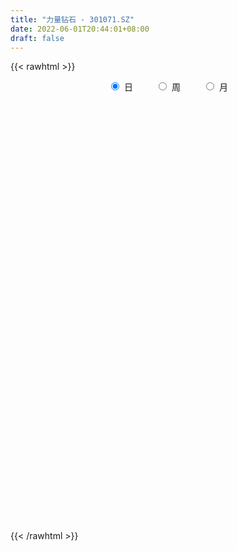 ```yaml
---
title: "力量钻石 - 301071.SZ"
date: 2022-06-01T20:44:01+08:00
draft: false
---
```

{{< rawhtml >}}
    <div style="text-align: center">
        <label style="padding: 1rem;"><input style="margin-right: .5rem" type="radio" name="period" value="D" checked onclick="period_change(this)">日</label>
        <label style="padding: 1rem;"><input style="margin-right: .5rem" type="radio" name="period" value="W" onclick="period_change(this)">周</label>
        <label style="padding: 1rem;"><input style="margin-right: .5rem" type="radio" name="period" value="M" onclick="period_change(this)">月</label>
    </div>
    <div id="chart" style="height: 700px;"></div> 
    <script type="text/javascript">
        const D_v = [127934.92,60205.91,35692.54,31156.8,48916.26,26357.11,51146.53,32806.14,30429.62,39149.04,44200.93,39987.56,32214.62,31351.09,27011.1,26218.77,23673.29,38429.62,23234.34,19091.34,27381.02,22103.49,22405.0,16926.84,17558.96,21919.55,19861.95,18223.82,21173.13,21040.06,15564.08,14598.16,13462.13,10788.35,12025.53,10860.94,14638.92,18508.48,12181.0,8174.75,9656.99,7678.99,15490.81,14001.99,11356.67,13207.22,22625.18,21948.29,11302.4,9399.0,21632.4,13413.13,9354.5,8561.88,8929.0,12294.24,12534.75,16651.74,7989.11,7521.0,16184.44,10515.77,9707.87,13031.62,14566.81,6991.32,10898.02,7011.43,5696.62,5156.0,4871.75,4774.78,11038.27,7280.0,7734.92,5808.08,13499.3,14398.94,15379.02,11116.64,10299.87,7266.52,5669.12,5236.12,8391.96,7710.12,6506.87,6362.02,5438.23,5580.0,7254.05,12269.23,6774.66,9199.0,6197.0,5282.6,11533.28,11464.36,13709.28,9085.25,18439.13,12518.21,15017.73,10457.48,14157.78,14316.85,12310.21,11254.55,10556.18,8854.73,10018.0,8788.23,11750.29,16172.8,11093.04,7694.7,9830.39,5984.73,12957.95,8828.68,14999.9,9680.98,18244.23,10345.49,14244.57,10823.86,9118.4,12634.76,8672.46,11469.06,11364.19,9357.67,5940.37,8100.53,4392.86,4419.0,7888.19,7559.66,8935.95,9026.4,14699.98,9274.94,10105.26,15626.61,15785.84,12097.62,15886.87,16935.7,18657.37,10611.0,12322.55,16105.0,10033.94,25347.3,21477.75,28343.7,17820.04,15724.72,26160.13,21438.64,22456.36,19048.14,13944.79]
const D_histogram = [0.0,-0.953448661,-1.6568524533,-2.2076958388,-2.6096216046,-2.6992340721,-1.4199848238,-0.644226347,0.3485044813,1.8683867241,2.6831971963,4.2457880106,4.4692723116,4.5462930174,4.8962735913,4.2808782948,4.0385830534,2.4772831914,1.239360977,0.084403784,-0.0222247652,-0.1863168849,-0.0405123578,-0.4431372641,-0.0880809945,0.476201737,1.167020702,1.28202749,1.2979538625,1.6881613183,1.6053558171,0.7964279399,0.1030913103,-0.2674737086,-0.7544916914,-1.1957229158,-0.8320260499,0.2027076776,0.3641631223,0.2082871345,0.1262707856,-0.0564072021,-0.063323024,-0.7639637861,-1.6190853623,-2.06645524,-3.4238082983,-3.9796872735,-4.1056032252,-4.1065698855,-3.4359744759,-3.0678067602,-2.8071035835,-2.6521750342,-2.5605344715,-2.784670535,-2.5247057945,-1.6971475774,-1.2032720619,-0.916271094,-0.2643371386,0.281148105,0.2924095209,0.7525813077,1.0621156464,1.0500939653,0.5179029378,0.2867496776,0.051394392,-0.2121987963,-0.1721753035,-0.3751552926,-0.6998808372,-1.2418340956,-1.5321134217,-1.559498459,-1.4228281485,-1.6697078515,-2.120528552,-1.982327645,-1.4795613843,-1.1901690049,-0.9074484729,-0.7903955917,-0.3051157582,0.081118358,0.3530594249,0.7687235859,1.0268649016,1.0899910658,1.317804502,1.9351844025,2.3108837459,2.5851519284,2.4618860042,2.4535669764,2.6967947686,3.1665076696,3.4015044464,3.4305384551,3.1279045851,2.6099134677,2.5839096761,2.5242226758,1.7670316205,1.444182554,0.7992188274,0.4756869306,0.3354961162,0.3953064193,-0.0900234169,-0.5576869935,-0.5756416913,-0.0113629043,-0.0816834127,-0.0345214167,-0.2148605392,-0.3247690001,-0.0941840239,-0.212191128,-1.0219280727,-1.1811866774,-0.3607527965,0.0469490207,0.5307602207,0.3085266627,-0.0255625381,-0.6988642462,-1.2926825036,-1.4736650884,-2.2379710361,-2.7055260254,-2.9020596941,-2.6941042524,-2.4550850285,-2.2848909145,-2.3150561828,-2.132144238,-2.504029779,-2.312060531,-1.1447375856,-0.28721891,0.3988821365,0.7590092702,0.6152221945,0.406110157,0.495976358,0.6136135371,0.9235911158,1.083083303,0.9587672023,0.9129322958,0.7781510622,0.3842600334,0.4251971297,1.1394693466,1.2613856153,1.1992851422,1.4811473396,1.2547322869,1.5253268528,1.7445478421,1.732305893]
const D_fast = [0.0,-1.1918108262,-2.3094277319,-3.4121950771,-4.466526244,-5.2309472296,-4.3066941872,-3.6919922971,-2.6121353485,-0.6251564247,0.8604533466,3.4844911635,4.8252935424,6.0388875026,7.6129364743,8.0677607515,8.8351112735,7.8931322093,6.9650502392,5.8311939921,5.7190092516,5.5083379108,5.6440143484,5.1306051261,5.463641147,6.1469743128,7.1295484533,7.5650621138,7.9054769519,8.7177247373,9.0362581904,8.4264372982,7.7588734961,7.32144005,6.6457991444,5.9056371911,6.0613275446,7.1467381914,7.3992344167,7.2954302125,7.24498156,7.0482017718,7.0254551939,6.1338234853,4.8739305685,3.9099468808,1.6966417479,0.1458409543,-1.0064758037,-2.0340849354,-2.2224831447,-2.621267119,-3.0623398383,-3.5704550475,-4.1189481027,-5.0392518,-5.4104635081,-5.0071921853,-4.8141346853,-4.7562014909,-4.1703518201,-3.5545795502,-3.4702157542,-2.8218986404,-2.2468353901,-1.9963335799,-2.3990488729,-2.5585147137,-2.7810214013,-3.0976642887,-3.1006846217,-3.397453434,-3.8971491879,-4.7495609701,-5.4228686518,-5.8401283037,-6.0591650304,-6.7234716963,-7.7044245348,-8.061805539,-7.9289296244,-7.9370794962,-7.8812210824,-7.9617670992,-7.5527662052,-7.1462524995,-6.7860465763,-6.1782015188,-5.6633439778,-5.3277200471,-4.7704554855,-3.6692794844,-2.7158592044,-1.7953030398,-1.3030974631,-0.6980247466,0.2194017377,1.480741556,2.5661144444,3.452783067,3.9321253432,4.0666125927,4.6865862202,5.2579548887,4.9425217386,4.9807183106,4.5355592908,4.3309491267,4.2746323414,4.4332692493,3.9254335589,3.3183482339,3.1564831133,3.7179211742,3.6271798126,3.6657114544,3.4316571972,3.2405564862,3.4475954565,3.2765405704,2.2113216075,1.7567663334,2.4870120152,2.9064510876,3.5229523427,3.3778504504,3.0373706151,2.1893528454,1.2723639621,0.7229651052,-0.6008336015,-1.7447700971,-2.6668186894,-3.1323893108,-3.507141344,-3.9081699587,-4.5170992726,-4.8672233873,-5.865116373,-6.2511622579,-5.3700237089,-4.5843097607,-3.7984881801,-3.2486087288,-3.2385902559,-3.3461747542,-3.1323144637,-2.8612739003,-2.3203985426,-1.8901355297,-1.7747598299,-1.5923616624,-1.5326051304,-1.8304311509,-1.6831947721,-0.6840552186,-0.2467925461,-0.0090717337,0.6430772986,0.7303453177,1.3822715968,2.0376295466,2.4584640708]
const D_slow = [0.0,-0.2383621652,-0.6525752786,-1.2044992383,-1.8569046394,-2.5317131575,-2.8867093634,-3.0477659501,-2.9606398298,-2.4935431488,-1.8227438497,-0.7612968471,0.3560212308,1.4925944852,2.716662883,3.7868824567,4.7965282201,5.4158490179,5.7256892622,5.7467902082,5.7412340169,5.6946547956,5.6845267062,5.5737423902,5.5517221415,5.6707725758,5.9625277513,6.2830346238,6.6075230894,7.029563419,7.4309023733,7.6300093583,7.6557821858,7.5889137587,7.4002908358,7.1013601069,6.8933535944,6.9440305138,7.0350712944,7.087143078,7.1187107744,7.1046089739,7.0887782179,6.8977872714,6.4930159308,5.9764021208,5.1204500462,4.1255282278,3.0991274215,2.0724849502,1.2134913312,0.4465396411,-0.2552362547,-0.9182800133,-1.5584136312,-2.2545812649,-2.8857577136,-3.3100446079,-3.6108626234,-3.8399303969,-3.9060146815,-3.8357276553,-3.7626252751,-3.5744799481,-3.3089510365,-3.0464275452,-2.9169518107,-2.8452643913,-2.8324157933,-2.8854654924,-2.9285093183,-3.0222981414,-3.1972683507,-3.5077268746,-3.89075523,-4.2806298448,-4.6363368819,-5.0537638448,-5.5838959828,-6.079477894,-6.4493682401,-6.7469104913,-6.9737726095,-7.1713715075,-7.247650447,-7.2273708575,-7.1391060013,-6.9469251048,-6.6902088794,-6.4177111129,-6.0882599875,-5.6044638868,-5.0267429504,-4.3804549682,-3.7649834672,-3.1515917231,-2.4773930309,-1.6857661135,-0.835390002,0.0222446118,0.8042207581,1.456699125,2.102676544,2.733732213,3.1754901181,3.5365357566,3.7363404634,3.8552621961,3.9391362251,4.03796283,4.0154569758,3.8760352274,3.7321248046,3.7292840785,3.7088632253,3.7002328711,3.6465177363,3.5653254863,3.5417794803,3.4887316984,3.2332496802,2.9379530108,2.8477648117,2.8595020669,2.9921921221,3.0693237877,3.0629331532,2.8882170917,2.5650464657,2.1966301936,1.6371374346,0.9607559283,0.2352410047,-0.4382850584,-1.0520563155,-1.6232790441,-2.2020430898,-2.7350791493,-3.3610865941,-3.9391017268,-4.2252861232,-4.2970908507,-4.1973703166,-4.007617999,-3.8538124504,-3.7522849112,-3.6282908217,-3.4748874374,-3.2439896584,-2.9732188327,-2.7335270321,-2.5052939582,-2.3107561926,-2.2146911843,-2.1083919018,-1.8235245652,-1.5081781614,-1.2083568758,-0.8380700409,-0.5243869692,-0.143055256,0.2930817045,0.7261581778]
const D_data = [['2021-09-24', 92.4203, 124.502, 92.4203, 143.4263],['2021-09-27', 113.5956, 109.5618, 103.9841, 122.51],['2021-09-28', 112.0518, 107.0867, 107.0867, 119.7709],['2021-09-29', 104.6464, 103.9094, 101.0956, 110.996],['2021-09-30', 105.5777, 101.0359, 93.0677, 105.5777],['2021-10-08', 100.5976, 101.1703, 100.01, 109.5767],['2021-10-11', 99.5966, 119.5169, 97.3755, 121.4044],['2021-10-12', 115.6026, 117.5299, 113.6006, 122.5199],['2021-10-13', 117.5299, 124.502, 112.0518, 128.7351],['2021-10-14', 123.008, 138.4313, 122.759, 138.9442],['2021-10-15', 139.4422, 137.4502, 135.0598, 152.3307],['2021-10-18', 133.4661, 155.8765, 132.012, 155.8765],['2021-10-19', 150.4084, 147.4104, 142.51, 151.3446],['2021-10-20', 148.4064, 150.1444, 147.3357, 157.0767],['2021-10-21', 149.4024, 158.8197, 144.0986, 161.8625],['2021-10-22', 155.8665, 150.1494, 144.8705, 159.3576],['2021-10-25', 146.9074, 156.4542, 146.9074, 156.8078],['2021-10-26', 144.4223, 138.3715, 136.4641, 150.9213],['2021-10-27', 138.4512, 137.1165, 134.9602, 141.9223],['2021-10-28', 137.2012, 133.0129, 131.4791, 139.9452],['2021-10-29', 133.4711, 143.5757, 131.9871, 144.4223],['2021-11-01', 140.4382, 142.8536, 133.4811, 149.3028],['2021-11-02', 144.4173, 147.4104, 142.8536, 154.1335],['2021-11-03', 146.7779, 140.4482, 138.4462, 148.4064],['2021-11-04', 141.9373, 150.3984, 139.99, 150.8964],['2021-11-05', 148.4412, 156.4741, 147.9084, 163.3466],['2021-11-08', 153.8845, 162.9582, 153.8845, 165.9861],['2021-11-09', 162.9532, 159.7859, 156.9622, 166.3247],['2021-11-10', 159.7859, 160.8566, 149.4024, 161.5538],['2021-11-11', 158.8645, 168.8247, 155.4631, 171.9223],['2021-11-12', 166.8327, 166.0857, 159.8606, 170.8317],['2021-11-15', 164.4074, 156.6036, 155.9661, 165.8267],['2021-11-16', 155.8815, 155.4283, 152.4054, 161.3496],['2021-11-17', 155.3735, 157.6096, 151.9821, 157.8635],['2021-11-18', 157.3755, 154.4821, 152.49, 160.8466],['2021-11-19', 152.8884, 152.7888, 151.0608, 156.6235],['2021-11-22', 152.0568, 162.8536, 152.0319, 164.8406],['2021-11-23', 162.3456, 175.7968, 160.8914, 182.5896],['2021-11-24', 175.1992, 169.3227, 166.4442, 177.2908],['2021-11-25', 171.8127, 166.5986, 165.9014, 174.5468],['2021-11-26', 166.6036, 168.0279, 164.009, 170.9811],['2021-11-29', 166.499, 167.0916, 165.8367, 169.8207],['2021-11-30', 169.0787, 169.746, 162.3506, 176.2849],['2021-12-01', 167.0817, 159.7958, 159.5717, 170.3137],['2021-12-02', 160.3586, 153.6355, 152.3904, 160.3586],['2021-12-03', 153.0528, 154.6215, 146.2649, 155.3386],['2021-12-06', 151.8924, 136.9024, 134.4622, 152.8884],['2021-12-07', 139.4871, 139.4422, 136.8227, 144.7211],['2021-12-08', 139.7211, 140.249, 139.4024, 143.4263],['2021-12-09', 140.996, 138.5408, 136.2002, 140.996],['2021-12-10', 148.9044, 145.9811, 145.7221, 150.8914],['2021-12-13', 145.7669, 142.5149, 141.9323, 148.3964],['2021-12-14', 141.3396, 140.5279, 137.5498, 142.4303],['2021-12-15', 139.8406, 138.0528, 137.002, 141.0359],['2021-12-16', 138.1375, 135.6574, 134.5518, 139.0986],['2021-12-17', 135.6275, 128.9193, 128.5458, 135.6574],['2021-12-20', 128.4861, 132.5847, 125.996, 134.7062],['2021-12-21', 130.4781, 140.5129, 130.0498, 141.9323],['2021-12-22', 138.9641, 138.257, 136.9572, 141.2749],['2021-12-23', 138.7948, 136.3994, 135.4582, 141.1753],['2021-12-24', 136.4143, 142.495, 135.7072, 147.4104],['2021-12-27', 142.4303, 143.8645, 136.9522, 146.6584],['2021-12-28', 144.4323, 138.3665, 136.4592, 144.4323],['2021-12-29', 138.4512, 145.1693, 137.4552, 146.245],['2021-12-30', 143.4263, 145.6076, 142.4303, 150.4631],['2021-12-31', 145.5179, 142.7789, 141.0458, 145.5179],['2022-01-04', 144.4223, 134.9851, 131.9721, 144.9054],['2022-01-05', 134.9851, 136.5986, 130.4781, 138.4462],['2022-01-06', 134.9602, 135.01, 131.0309, 138.3715],['2022-01-07', 134.7112, 132.8287, 132.1614, 136.5538],['2022-01-10', 131.9721, 135.4582, 130.8317, 136.8924],['2022-01-11', 134.9552, 131.3247, 130.4781, 136.5886],['2022-01-12', 131.7231, 127.49, 121.5388, 132.9233],['2022-01-13', 126.2898, 121.1554, 120.8167, 126.8875],['2022-01-14', 119.5269, 120.4084, 119.0289, 123.9044],['2022-01-17', 120.3187, 121.0159, 117.0867, 123.008],['2022-01-18', 127.1962, 121.5339, 121.1355, 130.762],['2022-01-19', 119.497, 114.492, 112.8486, 121.5139],['2022-01-20', 113.3516, 107.759, 106.6285, 115.0398],['2022-01-21', 106.1653, 111.8127, 106.1653, 113.9841],['2022-01-24', 111.7978, 115.8367, 111.0508, 119.9651],['2022-01-25', 115.8367, 113.2968, 113.1325, 118.6255],['2022-01-26', 113.7151, 112.9432, 111.8526, 116.3247],['2022-01-27', 113.496, 110.259, 110.0, 114.9801],['2022-01-28', 111.9074, 115.0398, 108.6205, 117.8586],['2022-02-07', 117.51, 115.0398, 114.492, 118.3665],['2022-02-08', 115.1245, 114.5418, 111.5538, 115.8317],['2022-02-09', 113.0926, 117.6544, 113.0478, 118.1873],['2022-02-10', 117.4701, 117.256, 116.0458, 118.745],['2022-02-11', 116.4193, 115.5976, 113.5458, 117.6992],['2022-02-14', 115.3386, 118.5259, 114.5518, 122.759],['2022-02-15', 120.5179, 126.1753, 120.5179, 128.4811],['2022-02-16', 125.5478, 126.7878, 124.0538, 127.988],['2022-02-17', 125.996, 128.5757, 125.005, 130.4781],['2022-02-18', 128.0329, 125.4482, 124.1733, 128.5757],['2022-02-21', 125.503, 128.0129, 125.0, 129.9801],['2022-02-22', 127.256, 133.4711, 125.498, 133.9641],['2022-02-23', 131.9721, 140.3038, 130.7271, 140.9313],['2022-02-24', 140.4382, 141.7331, 139.507, 147.8038],['2022-02-25', 143.2072, 142.5548, 139.3426, 143.3665],['2022-02-28', 155.3785, 140.3486, 140.239, 155.3785],['2022-03-01', 140.8516, 137.8884, 136.8376, 142.7042],['2022-03-02', 136.743, 144.9203, 136.7032, 148.003],['2022-03-03', 145.742, 146.6633, 142.9382, 151.8924],['2022-03-04', 144.9203, 137.8486, 137.1564, 146.8526],['2022-03-07', 139.8406, 142.1315, 139.3825, 146.3197],['2022-03-08', 142.1663, 136.8875, 134.9602, 145.4034],['2022-03-09', 136.9572, 139.3426, 132.256, 139.6912],['2022-03-10', 142.3556, 141.2649, 139.6912, 144.3625],['2022-03-11', 138.4462, 144.4173, 137.6992, 144.4173],['2022-03-14', 143.8596, 137.1265, 135.996, 144.4771],['2022-03-15', 135.5578, 135.0647, 132.9681, 140.3735],['2022-03-16', 138.4412, 139.4721, 130.8068, 139.8257],['2022-03-17', 140.9861, 148.5508, 140.1892, 149.9303],['2022-03-18', 147.4153, 142.4303, 142.4303, 148.0329],['2022-03-21', 143.5159, 144.3227, 140.5378, 145.2141],['2022-03-22', 143.3317, 141.5339, 139.4422, 147.007],['2022-03-23', 140.9661, 141.9273, 138.4462, 143.1922],['2022-03-24', 142.3805, 146.8625, 141.4343, 149.8506],['2022-03-25', 145.6225, 143.1773, 141.9323, 149.3725],['2022-03-28', 139.5219, 131.9721, 131.3048, 143.1773],['2022-03-29', 132.1315, 137.0518, 132.1315, 137.9482],['2022-03-30', 137.4452, 150.9213, 137.0717, 153.3765],['2022-03-31', 150.3884, 149.3625, 146.4691, 150.6325],['2022-04-01', 148.4562, 153.3865, 148.4562, 157.2112],['2022-04-06', 151.8974, 146.0159, 144.9203, 152.1663],['2022-04-07', 146.3596, 143.6554, 142.4303, 151.0807],['2022-04-08', 142.9283, 136.8028, 135.4582, 143.5707],['2022-04-11', 136.9472, 133.9492, 131.9771, 137.2908],['2022-04-12', 132.6096, 136.25, 126.494, 136.4442],['2022-04-13', 133.3815, 125.1544, 125.1494, 134.009],['2022-04-14', 124.6514, 123.7301, 121.2948, 128.511],['2022-04-15', 124.497, 123.1574, 121.5139, 125.996],['2022-04-18', 122.0568, 125.996, 121.5687, 130.0647],['2022-04-19', 126.7629, 125.4233, 124.8357, 128.4213],['2022-04-20', 125.249, 123.5757, 122.5249, 126.7928],['2022-04-21', 123.008, 119.3227, 117.6942, 124.9004],['2022-04-22', 120.7271, 120.2689, 119.1086, 125.5329],['2022-04-25', 118.1773, 110.503, 110.239, 118.1773],['2022-04-26', 110.5279, 114.6265, 110.5279, 118.3715],['2022-04-27', 114.3825, 128.5707, 112.5647, 128.9243],['2022-04-28', 128.5707, 128.999, 125.6275, 130.5677],['2022-04-29', 128.9243, 130.4781, 126.9671, 132.4701],['2022-05-05', 126.981, 129.1107, 126.981, 132.9701],['2022-05-06', 124.8513, 123.3716, 121.3919, 126.6711],['2022-05-09', 122.9816, 121.4619, 119.7821, 125.7612],['2022-05-10', 120.0121, 124.7214, 117.7824, 125.6712],['2022-05-11', 124.7214, 125.5712, 123.1016, 129.8306],['2022-05-12', 124.2614, 129.2807, 123.3216, 131.6603],['2022-05-13', 129.4807, 129.0307, 126.1611, 130.6605],['2022-05-16', 129.0107, 125.9812, 124.9613, 130.8205],['2022-05-17', 125.0413, 126.881, 122.9816, 127.181],['2022-05-18', 126.961, 125.6112, 124.9813, 128.1608],['2022-05-19', 123.1616, 121.0719, 115.5527, 123.1716],['2022-05-20', 120.1021, 125.5812, 120.0921, 127.031],['2022-05-23', 125.6712, 136.4196, 124.6814, 136.8795],['2022-05-24', 135.7297, 131.9903, 131.4304, 138.2993],['2022-05-25', 131.8603, 130.6405, 128.6208, 133.3801],['2022-05-26', 133.2601, 136.4796, 129.0607, 136.8595],['2022-05-27', 135.1998, 131.2604, 130.0406, 138.9092],['2022-05-30', 130.3, 138.68, 130.3, 138.9],['2022-05-31', 138.0, 140.69, 137.12, 143.71],['2022-06-01', 139.65, 139.82, 139.08, 144.66]]
const W_v = [127934.92,175971.51,26357.11,197732.26,156783.14,131809.61,100913.84,95863.04,61735.11,63160.14,61735.68,86907.27,52552.75,60881.04,54813.39,28762.07,35699.72,60201.98,36863.59,31597.24,41693.94,51074.77,70590.33,57292.52,57822.36,45296.45,67515.17,32577.02,46803.75,32360.24,52042.53,31412.45,74188.56,85286.54,109487.23,55449.29]
const W_histogram = [0.0,-1.4975516809,-2.3456936112,-0.4302694117,1.613010283,2.3956873974,3.5844176842,4.7474135166,4.360526061,4.8336454002,3.9818928952,2.6394661055,0.5164164593,-0.0305820417,-0.4092495743,-1.3147437297,-2.6576145508,-3.9540948068,-4.3900190603,-4.4240543621,-3.601281167,-1.8133391187,-0.9020837789,0.1335056147,0.6464288046,0.9778708135,1.7798159294,1.120707144,-0.2346492264,-1.2683350329,-1.2074610364,-1.5660247493,-1.3504473338,-1.3645219365,-0.9361178318,-0.066880296]
const W_fast = [0.0,-1.8719396011,-3.3065049342,-1.4986480877,0.9478841777,2.3294831415,4.4143178494,6.7641670609,7.4674111206,9.1489418099,9.2926625287,8.6101022653,6.616156734,6.0615127225,5.5805327964,4.3463527085,2.3390782497,0.0540742921,-1.4793547266,-2.6194036189,-2.6969507155,-1.3623434469,-0.6766090519,0.3923567454,1.0668871365,1.6427968488,2.889695947,2.5107639476,1.0967452706,-0.2540242942,-0.4950155567,-1.2450854569,-1.3671198749,-1.7223249617,-1.527950315,-0.6754328532]
const W_slow = [0.0,-0.3743879202,-0.960811323,-1.068378676,-0.6651261052,-0.0662042559,0.8299001652,2.0167535443,3.1068850596,4.3152964096,5.3107696334,5.9706361598,6.0997402746,6.0920947642,5.9897823706,5.6610964382,4.9966928005,4.0081690988,2.9106643337,1.8046507432,0.9043304515,0.4509956718,0.2254747271,0.2588511307,0.4204583319,0.6649260353,1.1098800176,1.3900568036,1.331394497,1.0143107388,0.7124454797,0.3209392924,-0.0166725411,-0.3578030252,-0.5918324832,-0.6085525572]
const W_data = [['2021-09-24', 92.4203, 124.502, 92.4203, 143.4263],['2021-09-30', 113.5956, 101.0359, 93.0677, 122.51],['2021-10-08', 100.5976, 101.1703, 100.01, 109.5767],['2021-10-15', 99.5966, 137.4502, 97.3755, 152.3307],['2021-10-22', 133.4661, 150.1494, 132.012, 161.8625],['2021-10-29', 146.9074, 143.5757, 131.4791, 156.8078],['2021-11-05', 140.4382, 156.4741, 133.4811, 163.3466],['2021-11-12', 153.8845, 166.0857, 149.4024, 171.9223],['2021-11-19', 164.4074, 152.7888, 151.0608, 165.8267],['2021-11-26', 152.0568, 168.0279, 152.0319, 182.5896],['2021-12-03', 166.499, 154.6215, 146.2649, 176.2849],['2021-12-10', 151.8924, 145.9811, 134.4622, 152.8884],['2021-12-17', 145.7669, 128.9193, 128.5458, 148.3964],['2021-12-24', 128.4861, 142.495, 125.996, 147.4104],['2021-12-31', 142.4303, 142.7789, 136.4592, 150.4631],['2022-01-07', 144.4223, 132.8287, 130.4781, 144.9054],['2022-01-14', 131.9721, 120.4084, 119.0289, 136.8924],['2022-01-21', 120.3187, 111.8127, 106.1653, 130.762],['2022-01-28', 111.7978, 115.0398, 108.6205, 119.9651],['2022-02-11', 117.51, 115.5976, 111.5538, 118.745],['2022-02-18', 115.3386, 125.4482, 114.5518, 130.4781],['2022-02-25', 125.503, 142.5548, 125.0, 147.8038],['2022-03-04', 155.3785, 137.8486, 136.7032, 155.3785],['2022-03-11', 139.8406, 144.4173, 132.256, 146.3197],['2022-03-18', 143.8596, 142.4303, 130.8068, 149.9303],['2022-03-25', 143.5159, 143.1773, 138.4462, 149.8506],['2022-04-01', 139.5219, 153.3865, 131.3048, 157.2112],['2022-04-08', 151.8974, 136.8028, 135.4582, 152.1663],['2022-04-15', 136.9472, 123.1574, 121.2948, 137.2908],['2022-04-22', 122.0568, 120.2689, 117.6942, 130.0647],['2022-04-29', 118.1773, 130.4781, 110.239, 132.4701],['2022-05-06', 126.981, 123.3716, 121.3919, 132.9701],['2022-05-13', 122.9816, 129.0307, 117.7824, 131.6603],['2022-05-20', 129.0107, 125.5812, 115.5527, 130.8205],['2022-05-27', 125.6712, 131.2604, 124.6814, 138.9092],['2022-06-02', 130.3, 139.82, 130.3, 144.66]]
const M_v = [303906.43,512682.1200000001,344841.93,293720.33,161527.36,142805.08,265833.1300000001,178028.11,341879.28,13944.79]
const M_histogram = [0.0,2.7147906553,5.937994882,5.9062585732,3.7733234707,3.8120025349,4.1611888922,2.8968017576,2.5375947759,2.051562741]
const M_fast = [0.0,3.3934883191,8.1011912663,9.5460196008,8.3564153661,9.348095064,10.7375786442,10.1973919491,10.4725836614,10.4994423117]
const M_slow = [0.0,0.6786976638,2.1631963843,3.6397610276,4.5830918953,5.536092529,6.5763897521,7.3005901915,7.9349888855,8.4478795707]
const M_data = [['2021-09-30', 92.4203, 101.0359, 92.4203, 143.4263],['2021-10-29', 100.5976, 143.5757, 97.3755, 161.8625],['2021-11-30', 140.4382, 169.746, 133.4811, 182.5896],['2021-12-31', 167.0817, 142.7789, 125.996, 170.3137],['2022-01-28', 144.4223, 115.0398, 106.1653, 144.9054],['2022-02-28', 117.51, 140.3486, 111.5538, 155.3785],['2022-03-31', 140.8516, 149.3625, 130.8068, 153.3765],['2022-04-29', 148.4562, 130.4781, 110.239, 157.2112],['2022-05-31', 126.981, 140.69, 115.5527, 143.71],['2022-06-30', 139.65, 139.82, 139.08, 144.66]]
        const D_a = [null,null,null,null,93.0677,null,null,null,null,null,null,null,null,null,161.8625,null,null,null,null,131.4791,null,null,null,null,null,null,null,null,null,171.9223,null,null,null,null,null,null,null,null,null,null,null,null,null,null,null,null,null,null,null,null,null,null,null,null,null,null,125.996,null,null,null,null,null,null,null,150.4631,null,null,null,null,null,null,null,null,null,null,null,null,null,null,106.1653,null,null,null,null,null,null,null,null,null,null,null,null,null,null,null,null,null,null,null,null,155.3785,null,null,null,null,null,null,null,null,null,null,null,130.8068,null,null,null,null,null,null,null,null,null,null,null,157.2112,null,null,null,null,null,null,null,null,null,null,null,null,null,110.239,null,null,null,null,132.9701,null,null,null,null,null,null,null,null,null,115.5527,null,null,null,null,null,null,null,null,null]
const W_a = [null,null,null,null,null,null,null,null,null,182.5896,null,null,null,null,null,null,null,106.1653,null,null,null,null,null,null,null,null,157.2112,null,null,null,null,null,null,115.5527,null,null]
const M_a = [null,null,182.5896,null,null,null,null,null,115.5527,null]
        const D_b = [[{ coord: ['2021-09-30', 161.8625] }, { coord: ['2022-05-05', 131.4791] }]]
const W_b = [[{ coord: ['2021-11-26', 157.2112] }, { coord: ['2022-05-20', 115.5527] }]]
const M_b = []
    </script>
{{< /rawhtml >}}